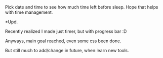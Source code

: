 Pick date and time to see how much time left before sleep.
Hope that helps with time management.

*Upd. 

Recently realized I made just timer, but with progress bar :D

Anyways, main goal reached, even some css been done.

But still much to add/change in future, when learn new tools.